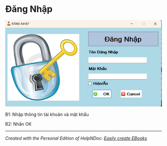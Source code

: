 # Đăng Nhập

![Image](<lib/NewItem2.png>)

B1: Nhập thông tin tài khoản và mật khẩu

B2: Nhấn OK

***
_Created with the Personal Edition of HelpNDoc: [Easily create EBooks](<https://www.helpndoc.com/feature-tour>)_
